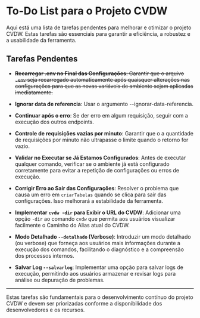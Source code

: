 
# To-Do List para o Projeto CVDW

Aqui está uma lista de tarefas pendentes para melhorar e otimizar o projeto CVDW. Estas tarefas são essenciais para garantir a eficiência, a robustez e a usabilidade da ferramenta.

## Tarefas Pendentes

- ~~**Recarregar .env no Final das Configurações**: Garantir que o arquivo `.env` seja recarregado automaticamente após quaisquer alterações nas configurações para que as novas variáveis de ambiente sejam aplicadas imediatamente.~~

- **Ignorar data de referencia**: Usar o argumento --ignorar-data-referencia.

- **Continuar após o erro**: Se der erro em algum requisição, seguir com a execução dos outros endpoints.

- **Controle de requisições vazias por minuto**: Garantir que o a quantidade de requisições por minuto não ultrapasse o limite quando o retorno for vazio.

- **Validar no Executar se Já Estamos Configurados**: Antes de executar qualquer comando, verificar se o ambiente já está configurado corretamente para evitar a repetição de configurações ou erros de execução.

- **Corrigir Erro ao Sair das Configurações**: Resolver o problema que causa um erro em `criarTabelas` quando se clica para sair das configurações. Isso melhorará a estabilidade da ferramenta.

- **Implementar `cvdw -dir` para Exibir o URL do CVDW**: Adicionar uma opção `-dir` ao comando `cvdw` que permita aos usuários visualizar facilmente o Caminho do Alias atual do CVDW.

- **Modo Detalhado `--detalhado` (Verbose)**: Introduzir um modo detalhado (ou verbose) que forneça aos usuários mais informações durante a execução dos comandos, facilitando o diagnóstico e a compreensão dos processos internos.

- **Salvar Log `--salvarlog`**: Implementar uma opção para salvar logs de execução, permitindo aos usuários armazenar e revisar logs para análise ou depuração de problemas.

---

Estas tarefas são fundamentais para o desenvolvimento contínuo do projeto CVDW e devem ser priorizadas conforme a disponibilidade dos desenvolvedores e os recursos.